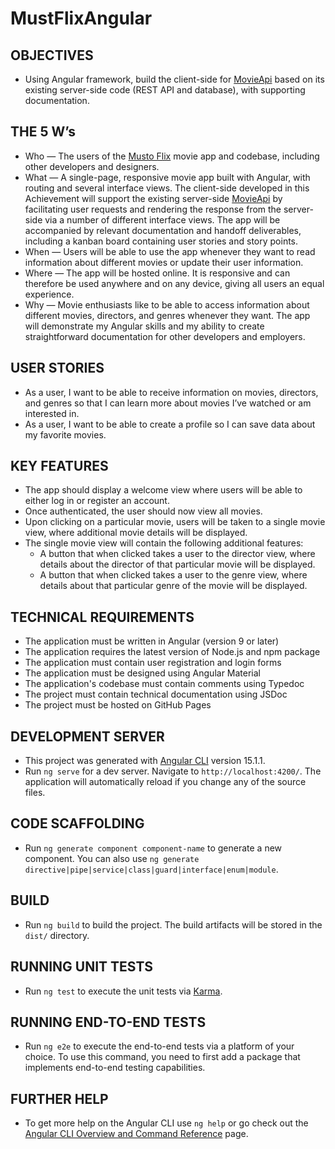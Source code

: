 # MustFlixAngular

## OBJECTIVES

- Using Angular framework, build the client-side for [MovieApi](https://github.com/mustafa-sarshar/movie-api) based on its existing server-side code (REST API and database), with supporting documentation.

## THE 5 W’s

- Who — The users of the [Musto Flix]() movie app and codebase, including other developers and designers.
- What — A single-page, responsive movie app built with Angular, with routing and several interface views. The client-side developed in this Achievement will support the existing server-side [MovieApi](https://github.com/mustafa-sarshar/movie-api) by facilitating user requests and rendering the response from the server-side via a number of different interface views. The app will be accompanied by relevant documentation and handoff deliverables, including a kanban board containing user stories and story points.
- When — Users will be able to use the app whenever they want to read information about different movies or update their user information.
- Where — The app will be hosted online. It is responsive and can therefore be used anywhere and on any device, giving all users an equal experience.
- Why — Movie enthusiasts like to be able to access information about different movies, directors, and genres whenever they want. The app will demonstrate my Angular skills and my ability to create straightforward documentation for other developers and employers.

## USER STORIES

- As a user, I want to be able to receive information on movies, directors, and genres so that I can learn more about movies I’ve watched or am interested in.
- As a user, I want to be able to create a profile so I can save data about my favorite movies.

## KEY FEATURES

- The app should display a welcome view where users will be able to either log in or register an account.
- Once authenticated, the user should now view all movies.
- Upon clicking on a particular movie, users will be taken to a single movie view, where additional movie details will be displayed.
- The single movie view will contain the following additional features:
  - A button that when clicked takes a user to the ​director view​, where details about the director of that particular movie will be displayed.
  - A button that when clicked takes a user to the ​genre view​, where details about that particular genre of the movie will be displayed.

## TECHNICAL REQUIREMENTS

- The application must be written in Angular (version 9 or later)
- The application requires the latest version of Node.js and npm package
- The application must contain user registration and login forms
- The application must be designed using Angular Material
- The application's codebase must contain comments using Typedoc
- The project must contain technical documentation using JSDoc
- The project must be hosted on GitHub Pages

## DEVELOPMENT SERVER

- This project was generated with [Angular CLI](https://github.com/angular/angular-cli) version 15.1.1.
- Run `ng serve` for a dev server. Navigate to `http://localhost:4200/`. The application will automatically reload if you change any of the source files.

## CODE SCAFFOLDING

- Run `ng generate component component-name` to generate a new component. You can also use `ng generate directive|pipe|service|class|guard|interface|enum|module`.

## BUILD

- Run `ng build` to build the project. The build artifacts will be stored in the `dist/` directory.

## RUNNING UNIT TESTS

- Run `ng test` to execute the unit tests via [Karma](https://karma-runner.github.io).

## RUNNING END-TO-END TESTS

- Run `ng e2e` to execute the end-to-end tests via a platform of your choice. To use this command, you need to first add a package that implements end-to-end testing capabilities.

## FURTHER HELP

- To get more help on the Angular CLI use `ng help` or go check out the [Angular CLI Overview and Command Reference](https://angular.io/cli) page.
